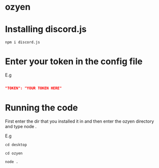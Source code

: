 # ozyen

# Installing discord.js 

```
npm i discord.js

```

# Enter your token in the config file

E.g

```json

"TOKEN": "YOUR TOKEN HERE"

```

# Running the code
 

First enter the dir that you installed it in and then enter the ozyen directory and type node .

E.g
```
cd desktop

cd ozyen

node .
```
